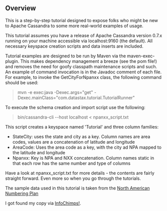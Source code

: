 Overview
---------
This is a step-by-step tutorial designed to expose folks who might be new to Apache Cassandra to some more real-world examples of usage. 

This tutorial assumes you have a release of Apache Cassandra version 0.7.x running on your machine accessible via localhost:9160 (the default). All necessary keyspace creation scripts and data inserts are included.

Tutorial examples are designed to be run by Maven via the maven-exec-plugin. This makes dependency management a breeze (see the pom file!) and removes the need for goofy classpath maintenance scripts and such. An example of command invocation is in the Javadoc comment of each file. For example, to invoke the GetCityForNpanxx class, the following command should be used:

> mvn -e exec:java -Dexec.args="get" -Dexec.mainClass="com.datastax.tutorial.TutorialRunner"

To execute the schema creation and import script use the following:

> bin/cassandra-cli --host localhost < npanxx_script.txt 

This script creates a keyspace named 'Tutorial' and three column families:
* StateCity: uses the state and city as a key. Column names are area codes, values are a concatenation of latitude and longitude
* AreaCode: Uses the area code as a key, with the city ad NPA mapped to the latitude and longitude 
* Npanxx: Key is NPA and NXX concatenation. Column names static in that each row has the same number and type of columns

Have a look at npanxx_script.txt for more details - the contents are fairly straight forward. Even more so when you go through the tutorials.

The sample data used in this tutorial is taken from the [North American Numbering Plan](http://en.wikipedia.org/wiki/North_American_Numbering_Plan)

I got found my copy via [InfoChimps!](http://infochimps.com/datasets/area-code-and-exchange-to-location-north-america-npanxx). 